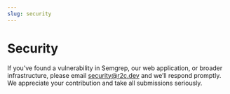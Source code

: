 ```yaml
---
slug: security
---
```


# Security

If you’ve found a vulnerability in Semgrep, our web application, or broader infrastructure, please email [security@r2c.dev](mailto:security@r2c.dev) and we’ll respond promptly. We appreciate your contribution and take all submissions seriously.
